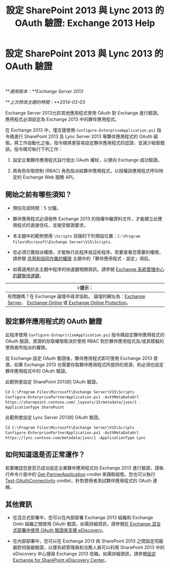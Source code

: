 ﻿---
title: '設定 SharePoint 2013 與 Lync 2013 的 OAuth 驗證: Exchange 2013 Help'
TOCTitle: 設定 SharePoint 2013 與 Lync 2013 的 OAuth 驗證
ms:assetid: ca3c78a3-80cc-4df2-859f-0106bbd57a07
ms:mtpsurl: https://technet.microsoft.com/zh-tw/library/JJ649094(v=EXCHG.150)
ms:contentKeyID: 50474224
ms.date: 05/21/2018
mtps_version: v=EXCHG.150
ms.translationtype: MT
---

# 設定 SharePoint 2013 與 Lync 2013 的 OAuth 驗證

 

_**適用版本：**Exchange Server 2013_

_**上次修改主題的時間：**2014-03-03_

Exchange Server 2013允許其他應用程式使用 OAuth 對 Exchange 進行驗證。應用程式必須設定為 Exchange 2013 中的夥伴應用程式。

在 Exchange 2013 中，僅支援使用 `Configure-EnterpriseApplication.ps1` 指令碼進行 SharePoint 2013 及 Lync Server 2013 等夥伴應用程式的 OAuth 組態。將工作自動化之後，指令碼將更容易設定夥伴應用程式的認證，並減少組態錯誤。指令碼可執行下列工作：

1.  設定企業夥伴應用程式自行發出 OAuth 權杖，以便向 Exchange 成功驗證。

2.  將角色存取控制 (RBAC) 角色指派給夥伴應用程式，以授權該應用程式呼叫特定的 Exchange Web 服務 API。

## 開始之前有哪些須知？

  - 預估完成時間：5 分鐘。

  - 夥伴應用程式必須發佈 Exchange 2013 的授權中繼資料文件，才能建立此應用程式的直接信任，並接受驗證要求。

  - 本主題中的範例使用 `\Scripts` 目錄的下列預設位置：`C:\Program Files\Microsoft\Exchange Server\V15\Scripts`.

  - 您必須已獲指派權限，才能執行此程序或這些程序。若要查看您需要的權限，請參閱 [共用和協同作業的權限](sharing-and-collaboration-permissions-exchange-2013-help.md) 主題中的「夥伴應用程式 - 設定」項目。

  - 如需適用於此主題中程序的快速鍵相關資訊，請參閱 [Exchange 系統管理中心的鍵盤快速鍵](keyboard-shortcuts-in-the-exchange-admin-center-exchange-online-protection-help.md)。

<table>
<thead>
<tr class="header">
<th><img src="images/Bb124558.tip(EXCHG.150).gif" title="提示" alt="提示" />提示：</th>
</tr>
</thead>
<tbody>
<tr class="odd">
<td>有問題嗎？在 Exchange 論壇中尋求協助。 論壇的網址為：<a href="https://go.microsoft.com/fwlink/p/?linkid=60612">Exchange Server</a>、 <a href="https://go.microsoft.com/fwlink/p/?linkid=267542">Exchange Online</a> 或 <a href="https://go.microsoft.com/fwlink/p/?linkid=285351">Exchange Online Protection</a>。</td>
</tr>
</tbody>
</table>


## 設定夥伴應用程式的 OAuth 驗證

此程序使用 `Configure-EntepririseApplication.ps1` 指令碼設定夥伴應用程式的 OAuth 驗證。資源的存取權限取決於使用 RBAC 對於夥伴應用程式及/或其模擬的使用者所指派的權限。

從 Exchange 設定 OAuth 驗證後，夥伴應用程式即可使用 Exchange 2013 資源。如果 Exchange 2013 也需要存取夥伴應用程式所提供的資源，則必須也設定夥伴應用程式中的 OAuth 驗證。

此範例會設定 SharePoint 2013的 OAuth 驗證。

    Cd C:\Program Files\Microsoft\Exchange Server\V15\Scripts
    Configure-EnterprisePartnerApplication.ps1 -AuthMetaDataUrl https://sharepoint.contoso.com/_layouts/15/metadata/json/1 -ApplicationType SharePoint

此範例會設定 Lync Server 2013的 OAuth 驗證。

    Cd C:\Program Files\Microsoft\Exchange Server\V15\Scripts
    Configure-EnterprisePartnerApplication.ps1 -AuthMetaDataUrl https://lync.contoso.com/metadata/json/1 -ApplicationType Lync

## 如何知道這是否正常運作？

若要確認您是否已成功設定企業夥伴應用程式向 Exchange 2013 進行驗證，請執行命令介面中的 [Get-PartnerApplication](https://technet.microsoft.com/zh-tw/library/jj218721\(v=exchg.150\)) cmdlet 來擷取組態。您也可以執行 [Test-OAuthConnectivity](https://technet.microsoft.com/zh-tw/library/jj218623\(v=exchg.150\)) cmdlet，針對使用者測試夥伴應用程式的 OAuth 連線。

## 其他資訊

  - 在混合式部署中，您可以在內部部署 Exchange 2013 組織和 Exchange Onlin 組織之間使用 OAuth 驗證。如需詳細資訊，請參閱[在 Exchange 混合式部署中使用 OAuth 驗證來支援 eDiscovery](using-oauth-authentication-to-support-ediscovery-in-an-exchange-hybrid-deployment-exchange-2013-help.md)。

  - 在內部部署中，您可以在 Exchange 2013 與 SharePoint 2013 之間設定伺服器對伺服器驗證，以便系統管理員和法務人員可以利用 SharePoint 2013 中的 eDiscovery 中心搜尋 Exchange 2013 信箱。如需詳細資訊，請參閱[設定 Exchange for SharePoint eDiscovery Center](configure-exchange-for-sharepoint-ediscovery-center-exchange-2013-help.md)。

